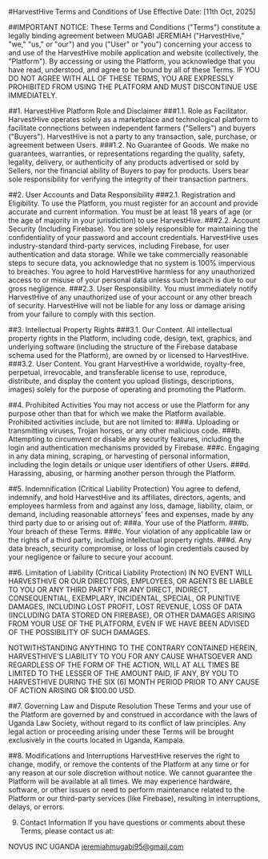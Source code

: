 #HarvestHive Terms and Conditions of Use
Effective Date: [11th Oct, 2025]

##IMPORTANT NOTICE: These Terms and Conditions ("Terms") constitute a legally binding agreement between MUGABI JEREMIAH ("HarvestHive," "we," "us," or "our") and you ("User" or "you") concerning your access to and use of the HarvestHive mobile application and website (collectively, the "Platform"). By accessing or using the Platform, you acknowledge that you have read, understood, and agree to be bound by all of these Terms. IF YOU DO NOT AGREE WITH ALL OF THESE TERMS, YOU ARE EXPRESSLY PROHIBITED FROM USING THE PLATFORM AND MUST DISCONTINUE USE IMMEDIATELY.

##1. HarvestHive Platform Role and Disclaimer
###1.1. Role as Facilitator. HarvestHive operates solely as a marketplace and technological platform to facilitate connections between independent farmers ("Sellers") and buyers ("Buyers"). HarvestHive is not a party to any transaction, sale, purchase, or agreement between Users.
###1.2. No Guarantee of Goods. We make no guarantees, warranties, or representations regarding the quality, safety, legality, delivery, or authenticity of any products advertised or sold by Sellers, nor the financial ability of Buyers to pay for products. Users bear sole responsibility for verifying the integrity of their transaction partners.

##2. User Accounts and Data Responsibility
###2.1. Registration and Eligibility. To use the Platform, you must register for an account and provide accurate and current information. You must be at least 18 years of age (or the age of majority in your jurisdiction) to use HarvestHive.
###2.2. Account Security (Including Firebase). You are solely responsible for maintaining the confidentiality of your password and account credentials. HarvestHive uses industry-standard third-party services, including Firebase, for user authentication and data storage. While we take commercially reasonable steps to secure data, you acknowledge that no system is 100% impervious to breaches. You agree to hold HarvestHive harmless for any unauthorized access to or misuse of your personal data unless such breach is due to our gross negligence.
###2.3. User Responsibility. You must immediately notify HarvestHive of any unauthorized use of your account or any other breach of security. HarvestHive will not be liable for any loss or damage arising from your failure to comply with this section.

##3. Intellectual Property Rights
###3.1. Our Content. All intellectual property rights in the Platform, including code, design, text, graphics, and underlying software (including the structure of the Firebase database schema used for the Platform), are owned by or licensed to HarvestHive.
###3.2. User Content. You grant HarvestHive a worldwide, royalty-free, perpetual, irrevocable, and transferable license to use, reproduce, distribute, and display the content you upload (listings, descriptions, images) solely for the purpose of operating and promoting the Platform.

##4. Prohibited Activities
You may not access or use the Platform for any purpose other than that for which we make the Platform available. Prohibited activities include, but are not limited to:
###a. Uploading or transmitting viruses, Trojan horses, or any other malicious code.
###b. Attempting to circumvent or disable any security features, including the login and authentication mechanisms provided by Firebase.
###c. Engaging in any data mining, scraping, or harvesting of personal information, including the login details or unique user identifiers of other Users.
###d. Harassing, abusing, or harming another person through the Platform.

##5. Indemnification (Critical Liability Protection)
You agree to defend, indemnify, and hold HarvestHive and its affiliates, directors, agents, and employees harmless from and against any loss, damage, liability, claim, or demand, including reasonable attorneys' fees and expenses, made by any third party due to or arising out of:
###a. Your use of the Platform.
###b. Your breach of these Terms.
###c. Your violation of any applicable law or the rights of a third party, including intellectual property rights.
###d. Any data breach, security compromise, or loss of login credentials caused by your negligence or failure to secure your account.

##6. Limitation of Liability (Critical Liability Protection)
IN NO EVENT WILL HARVESTHIVE OR OUR DIRECTORS, EMPLOYEES, OR AGENTS BE LIABLE TO YOU OR ANY THIRD PARTY FOR ANY DIRECT, INDIRECT, CONSEQUENTIAL, EXEMPLARY, INCIDENTAL, SPECIAL, OR PUNITIVE DAMAGES, INCLUDING LOST PROFIT, LOST REVENUE, LOSS OF DATA (INCLUDING DATA STORED ON FIREBASE), OR OTHER DAMAGES ARISING FROM YOUR USE OF THE PLATFORM, EVEN IF WE HAVE BEEN ADVISED OF THE POSSIBILITY OF SUCH DAMAGES.

NOTWITHSTANDING ANYTHING TO THE CONTRARY CONTAINED HEREIN, HARVESTHIVE’S LIABILITY TO YOU FOR ANY CAUSE WHATSOEVER AND REGARDLESS OF THE FORM OF THE ACTION, WILL AT ALL TIMES BE LIMITED TO THE LESSER OF THE AMOUNT PAID, IF ANY, BY YOU TO HARVESTHIVE DURING THE SIX (6) MONTH PERIOD PRIOR TO ANY CAUSE OF ACTION ARISING OR $100.00 USD.

##7. Governing Law and Dispute Resolution
These Terms and your use of the Platform are governed by and construed in accordance with the laws of Uganda Law Society, without regard to its conflict of law principles. Any legal action or proceeding arising under these Terms will be brought exclusively in the courts located in Uganda, Kampala.

##8. Modifications and Interruptions
HarvestHive reserves the right to change, modify, or remove the contents of the Platform at any time or for any reason at our sole discretion without notice. We cannot guarantee the Platform will be available at all times. We may experience hardware, software, or other issues or need to perform maintenance related to the Platform or our third-party services (like Firebase), resulting in interruptions, delays, or errors.

9. Contact Information
If you have questions or comments about these Terms, please contact us at:

NOVUS INC
UGANDA
jeremiahmugabi95@gmail.com
